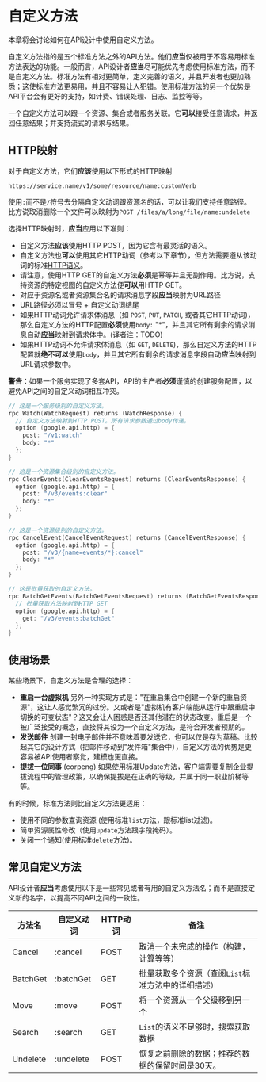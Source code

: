 # 自定义方法

本章将会讨论如何在API设计中使用自定义方法。

自定义方法指的是五个标准方法之外的API方法。他们**应当**仅被用于不容易用标准方法表达的功能。一般而言，API设计者**应当**尽可能优先考虑使用标准方法，而不是自定义方法。标准方法有相对更简单，定义完善的语义，并且开发者也更加熟悉；这使标准方法更易用，并且不容易让人犯错。使用标准方法的另一个优势是API平台会有更好的支持，如计费、错误处理、日志、监控等等。

一个自定义方法可以跟一个资源、集合或者服务关联。它**可以**接受任意请求，并返回任意结果；并支持流式的请求与结果。

## HTTP映射

对于自定义方法，它们**应该**使用以下形式的HTTP映射

    https://service.name/v1/some/resource/name:customVerb

使用`:`而不是`/`符号去分隔自定义动词跟资源名的话，可以让我们支持任意路径。比方说取消删除一个文件可以映射为`POST /files/a/long/file/name:undelete`

选择HTTP映射时，**应当**应用以下准则：

* 自定义方法**应该**使用HTTP POST，因为它含有最灵活的语义。
* 自定义方法也**可以**使用其它HTTP动词（参考以下章节），但方法需要遵从该动词的标准[HTTP语义](https://tools.ietf.org/html/rfc2616#section-9)。
* 请注意，使用HTTP GET的自定义方法**必须**是幂等并且无副作用。比方说，支持资源的特定视图的自定义方法便**可以**用HTTP GET。
* 对应于资源名或者资源集合名的请求消息字段**应当**映射为URL路径
* URL路径必须以冒号 + 自定义动词结尾
* 如果HTTP动词允许请求体消息（如 `POST`, `PUT`, `PATCH`, 或者其它HTTP动词)，那么自定义方法的HTTP配置**必须**使用`body:` "\*"，并且其它所有剩余的请求消息自动**应当**映射到请求体中。(译者注：TODO)
* 如果HTTP动词不允许请求体消息（如 `GET`, `DELETE`)，那么自定义方法的HTTP配置就**绝不可以**使用`body`，并且其它所有剩余的请求消息字段自动**应当**映射到URL请求参数中。

**警告**：如果一个服务实现了多套API，API的生产者**必须**谨慎的创建服务配置，以避免API之间的自定义动词相互冲突。

```go
// 这是一个服务级别的自定义方法。
rpc Watch(WatchRequest) returns (WatchResponse) {
  // 自定义方法映射到HTTP POST。所有请求参数通过body传递。
  option (google.api.http) = {
    post: "/v1:watch"
    body: "*"
  };
}

// 这是一个资源集合级别的自定义方法。
rpc ClearEvents(ClearEventsRequest) returns (ClearEventsResponse) {
  option (google.api.http) = {
    post: "/v3/events:clear"
    body: "*"
  };
}

// 这是一个资源级别的自定义方法。
rpc CancelEvent(CancelEventRequest) returns (CancelEventResponse) {
  option (google.api.http) = {
    post: "/v3/{name=events/*}:cancel"
    body: "*"
  };
}

// 这是批量获取的自定义方法。
rpc BatchGetEvents(BatchGetEventsRequest) returns (BatchGetEventsResponse) {
  // 批量获取方法映射到HTTP GET
  option (google.api.http) = {
    get: "/v3/events:batchGet"
  };
}
```

## 使用场景

某些场景下，自定义方法是合理的选择：

* **重启一台虚拟机** 另外一种实现方式是："在重启集合中创建一个新的重启资源"，这让人感觉繁冗的过份。又或者是"虚拟机有客户端能从运行中跟重启中切换的可变状态"？这又会让人困惑是否还其他潜在的状态改变。重启是一个被广泛接受的概念，直接将其设为一个自定义方法，是符合开发者预期的。
* **发送邮件** 创建一封电子邮件并不意味着要发送它，也可以仅是存为草稿。比较起其它的设计方式（把邮件移动到"发件箱"集合中），自定义方法的优势是更容易被API使用者察觉，建模也更直接。
* **提拔一位同事** (corpeng) 如果使用标准Update方法，客户端需要复制企业提拔流程中的管理政策，以确保提拔是在正确的等级，并属于同一职业阶梯等等。

有的时候，标准方法则比自定义方法更适用：

* 使用不同的参数查询资源 (使用标准`list`方法，跟标准list过滤)。
* 简单资源属性修改（使用`update`方法跟字段掩码）。
* 关闭一个通知(使用标准`delete`方法)。

## 常见自定义方法

API设计者**应当**考虑使用以下是一些常见或者有用的自定义方法名；而不是直接定义新的名字，以提高不同API之间的一致性。

| 方法名   | 自定义动词  | HTTP动词 | 备注                                               |
| -------- | --------- | -------- | -------------------------------------------------- |
| Cancel   | :cancel   | POST     | 取消一个未完成的操作（构建，计算等等）             |
| BatchGet | :batchGet | GET      | 批量获取多个资源（查阅`List`标准方法中的详细描述） |
| Move     | :move     | POST     | 将一个资源从一个父级移到另一个                     |
| Search   | :search   | GET      | `List`的语义不足够时，搜索获取数据                 |
| Undelete | :undelete | POST     | 恢复之前删除的数据；推荐的数据的保留时间是30天。   |
